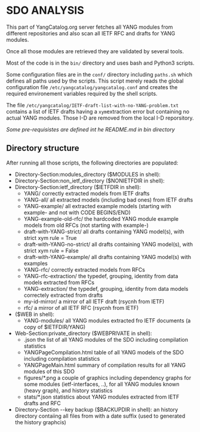 SDO ANALYSIS
============

This part of YangCatalog.org server fetches all YANG modules from different repositories and also scan all IETF RFC and drafts for YANG modules.

Once all those modules are retrieved they are validated by several tools.

Most of the code is in the `bin/` directory and uses bash and Python3 scripts.

Some configuration files are in the `conf/` directory including `paths.sh` which defines all paths used by the scripts. This script merely reads the global configuration file `/etc/yangcatalog/yangcatalog.conf` and creates the required environement variables required by the shell scripts.

The file `/etc/yangcatalog/IETF-draft-list-with-no-YANG-problem.txt` contains a list of IETF drafts having a `xym`extraction error but containing no actual YANG modules. Those I-D are removed from the local I-D reporsitory.


*Some pre-requisistes are defined int he README.md in bin directory*

Directory structure
-------------------

After running all those scripts, the following directories are populated:

- Directory-Section:modules_directory ($MODULES in shell):
- Directory-Section:non_ietf_directory ($NONIETFDIR in shell):
- Directory-Section:ietf_directory ($IETFDIR in shell):
  - YANG/ correctly extracted models from IETF drafts
  - YANG-all/ all extracted models (including bad ones) from IETF drafts
  - YANG-example/ all extracted example models (starting with example- and not with CODE BEGINS/END)
  - YANG-example-old-rfc/ the hardcoded YANG module example models from old RFCs (not starting with example-)
  - draft-with-YANG-strict/ all drafts containing YANG model(s), with strict xym rule = True
  - draft-with-YANG-no-strict/ all drafts containing YANG model(s), with strict xym rule = False
  - draft-with-YANG-example/ all drafts containing YANG model(s) with examples
  - YANG-rfc/ correctly extracted models from RFCs
  - YANG-rfc-extraction/ the typedef, grouping, identity from data models extracted from RFCs
  - YANG-extraction/ the typedef, grouping, identity from data models correctely extracted from drafts
  - my-id-mirror/ a mirror of all IETF draft (rsycnh from IETF)
  - rfc/ a mirror of all IETF RFC (rsycnh from IETF)
- ($WEB in shell):
  - YANG-modules/ all YANG modules extracted fro IETF documents (a copy of $IETFDIR/YANG)
- Web-Section:private_directory ($WEBPRIVATE in shell):
  - <SDO>.json the list of all YANG modules of the SDO including compilation statistics
  - <SDO>YANGPageCompilation.html table of all YANG models of the SDO including compilation statistics
  - <SDO>YANGPageMain.html summary of compilation results for all YANG modules of this SDO
  - figures/*.png a couple of graphics including dependency graphs for some modules (ietf-interfaces, ..), for all YANG modules known (heavy graph), and history statistics
  - stats/*.json statistics about YANG modules extracted from IETF drafts and RFC 
- Directory-Section --key backup ($BACKUPDIR in shell): an history directory contaiing all files from <SDO> with a date suffix (used to generated the history graphcis)
